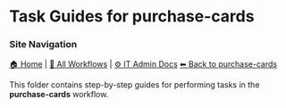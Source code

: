 # Task Guides for purchase-cards

### Site Navigation
[🏠 Home](../../../README.md) | [📂 All Workflows](../../../users/users.md) | [⚙ IT Admin Docs](../../../it-admins/README.md)
[⬅ Back to purchase-cards](../README.md)

This folder contains step-by-step guides for performing tasks in the **purchase-cards** workflow.